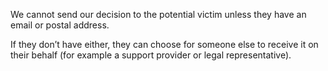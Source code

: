 <p class="govuk-body">We cannot send our decision to the potential victim unless they have an email or postal address.</p>
<p class="govuk-body">If they don’t have either, they can choose for someone else to receive it on their behalf (for example a support provider or legal representative).</p>
